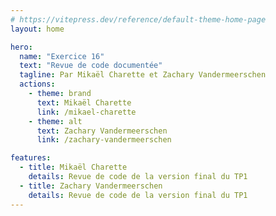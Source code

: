 ```yaml
---
# https://vitepress.dev/reference/default-theme-home-page
layout: home

hero:
  name: "Exercice 16"
  text: "Revue de code documentée"
  tagline: Par Mikaël Charette et Zachary Vandermeerschen
  actions:
    - theme: brand
      text: Mikaël Charette
      link: /mikael-charette
    - theme: alt
      text: Zachary Vandermeerschen
      link: /zachary-vandermeerschen

features:
  - title: Mikaël Charette
    details: Revue de code de la version final du TP1
  - title: Zachary Vandermeerschen
    details: Revue de code de la version final du TP1
---
```

